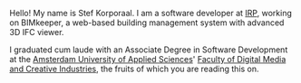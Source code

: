Hello! My name is Stef Korporaal. I am a software developer at [IRP](https://irp.nl/), working on BIMkeeper, a web-based building management system with advanced 3D IFC viewer.

I graduated cum laude with an Associate Degree in Software Development at the [Amsterdam University of Applied Sciences](https://www.amsterdamuas.com)' [Faculty of Digital Media and Creative Industries](https://www.amsterdamuas.com/faculty/fdmci/faculty-of-digital-media-and-creative-industries.html), the fruits of which you are reading this on.
